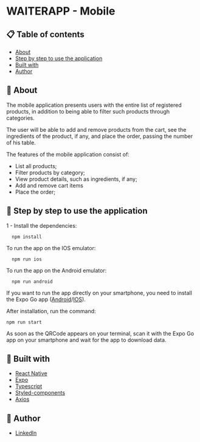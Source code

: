 # WAITERAPP - Mobile

## 📋 Table of contents

- [About](#about)
- [Step by step to use the application](#step-by-step-to-use-the-application)
- [Built with](#built-with)
- [Author](#author)

## 📃 About

The mobile application presents users with the entire list of registered products, in addition to being able to filter such products through categories.

The user will be able to add and remove products from the cart, see the ingredients of the product, if any, and place the order, passing the number of his table.

The features of the mobile application consist of:

- List all products;
- Filter products by category;
- View product details, such as ingredients, if any;
- Add and remove cart items
- Place the order;

## 🚀 Step by step to use the application

1 - Install the dependencies:

```
  npm install
```

To run the app on the IOS emulator:

```
  npm run ios
```

To run the app on the Android emulator:

```
  npm run android
```

If you want to run the app directly on your smartphone, you need to install the Expo Go app ([Android](https://play.google.com/store/apps/details?id=host.exp.exponent&hl=pt_BR&gl=US&pli=1)/[IOS](https://apps.apple.com/br/app/expo-go/id982107779)).

After installation, run the command:

```
npm run start
```

As soon as the QRCode appears on your terminal, scan it with the Expo Go app on your smartphone and wait for the app to download data.

## 🔧 Built with

- [React Native](https://reactnative.dev/)
- [Expo](https://expo.dev/client)
- [Typescript](https://www.typescriptlang.org/)
- [Styled-components](https://styled-components.com/)
- [Axios](https://axios-http.com/ptbr/)

## 🤵 Author

- [LinkedIn](https://www.linkedin.com/in/kevenpacheco/)
